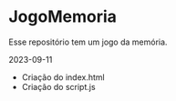 # JogoMemoria
Esse repositório tem um jogo da memória.

2023-09-11
- Criação do index.html
- Criação do script.js



